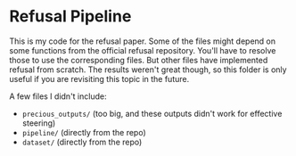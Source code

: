 # Refusal Pipeline

This is my code for the refusal paper. Some of the files might depend on some functions from the official refusal repository. You'll have to resolve those to use the corresponding files. But other files have implemented refusal from scratch. The results weren't great though, so this folder is only useful if you are revisiting this topic in the future.

A few files I didn't include:
- `precious_outputs/` (too big, and these outputs didn't work for effective steering)
- `pipeline/` (directly from the repo)
- `dataset/` (directly from the repo)
